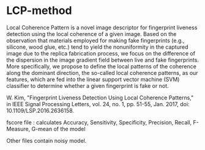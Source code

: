 # LCP-method
Local Coherence Pattern is a novel image descriptor for fingerprint liveness detection using the local coherence of a given image. Based on the observation that materials employed for making fake fingerprints (e.g., silicone, wood glue, etc.) tend to yield the nonuniformity in the captured image due to the replica fabrication process, we focus on the difference of the dispersion in the image gradient field between live and fake fingerprints. More specifically, we propose to define the local patterns of the coherence along the dominant direction, the so-called local coherence patterns, as our features, which are fed into the linear support vector machine (SVM) classifier to determine whether a given fingerprint is fake or not.


W. Kim, "Fingerprint Liveness Detection Using Local Coherence Patterns," in IEEE Signal Processing Letters, vol. 24, no. 1, pp. 51-55, Jan. 2017, doi: 10.1109/LSP.2016.2636158.

fscore file : calculates Accuracy, Sensitivity, Specificity, Precision, Recall, F-Measure, G-mean of the model

Other files contain noisy model.
